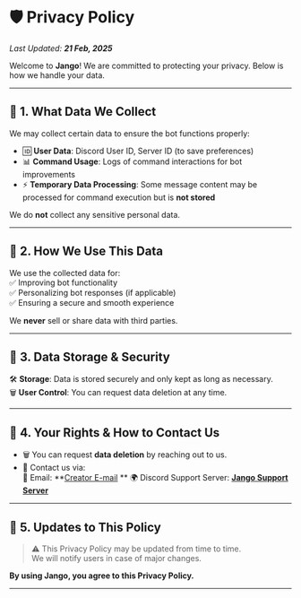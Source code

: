 # 🛡️ Privacy Policy  

_Last Updated: **21 Feb, 2025**_  

Welcome to **Jango**! We are committed to protecting your privacy. Below is how we handle your data.  

---

## 🔹 1. What Data We Collect  
We may collect certain data to ensure the bot functions properly:  
- 🆔 **User Data**: Discord User ID, Server ID (to save preferences)  
- 📊 **Command Usage**: Logs of command interactions for bot improvements  
- ⚡ **Temporary Data Processing**: Some message content may be processed for command execution but is **not stored**  

We do **not** collect any sensitive personal data.  

---

## 🔹 2. How We Use This Data  
We use the collected data for:  
✅ Improving bot functionality  
✅ Personalizing bot responses (if applicable)  
✅ Ensuring a secure and smooth experience  

We **never** sell or share data with third parties.  

---

## 🔹 3. Data Storage & Security  
🛠️ **Storage**: Data is stored securely and only kept as long as necessary.  
🗑️ **User Control**: You can request data deletion at any time.  

---

## 🔹 4. Your Rights & How to Contact Us  
- 🗑️ You can request **data deletion** by reaching out to us.  
- 💬 Contact us via:  
  📧 Email: **[Creator E-mail](snehilsr91@gmail.com) **
  🌍 Discord Support Server: **[Jango Support Server](https://discord.gg/6apva2wVgs)**

---

## 🔹 5. Updates to This Policy  
> ⚠️ This Privacy Policy may be updated from time to time.  
> We will notify users in case of major changes.  

**By using Jango, you agree to this Privacy Policy.**  

---
